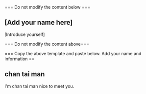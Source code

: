 === Do not modify the content below ===

## [Add your name here]
[Introduce yourself]

=== Do not modify the content above===

=== Copy the above template and paste below. Add your name and information ==


## chan tai man
I'm chan tai man
nice to meet you.



